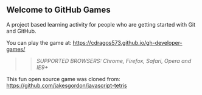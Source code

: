 ## Welcome to GitHub Games

A project based learning activity for people who are getting started with Git and GitHub.

You can play the game at: https://cdragos573.github.io/gh-developer-games/

>> _*SUPPORTED BROWSERS*: Chrome, Firefox, Safari, Opera and IE9+_

This fun open source game was cloned from: https://github.com/jakesgordon/javascript-tetris
